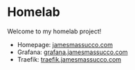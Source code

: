 # Homelab
Welcome to my homelab project!

- Homepage: [jamesmassucco.com](https://jamesmassucco.com)
- Grafana: [grafana.jamesmassucco.com](https://grafana.jamesmassucco.com)
- Traefik: [traefik.jamesmassucco.com](https://traefik.jamesmassucco.com)